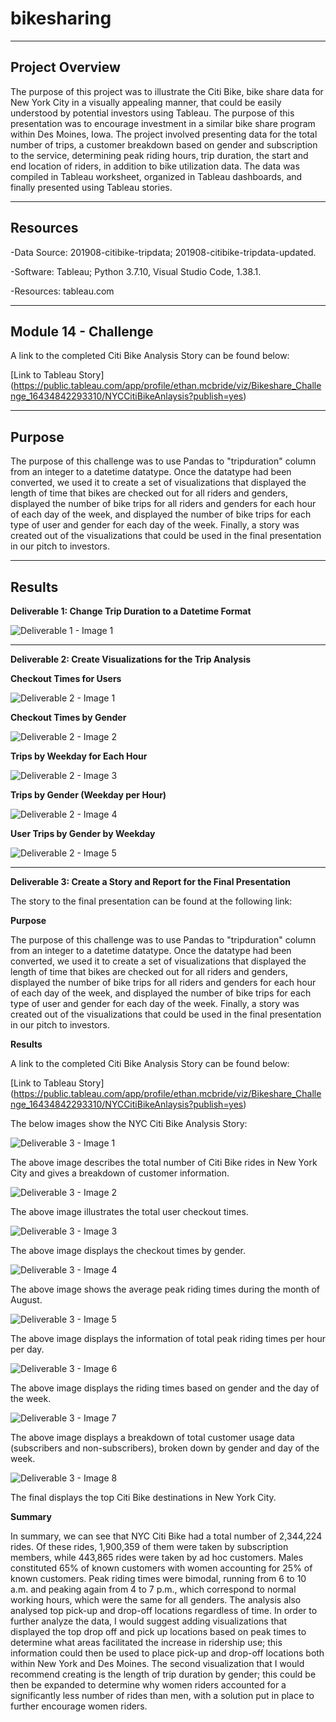 # bikesharing

--------------------------------------------------------------------------------------------------------------------------------------------------------------------------------

## **Project Overview**

The purpose of this project was to illustrate the Citi Bike, bike share data for New York City in a visually appealing manner, that could be easily understood by potential investors using Tableau. The purpose of this presentation was to encourage investment in a similar bike share program within Des Moines, Iowa. The project involved presenting data for the total number of trips, a customer breakdown based on gender and subscription to the service, determining peak riding hours, trip duration, the start and end location of riders, in addition to bike utilization data. The data was compiled in Tableau worksheet, organized in Tableau dashboards, and finally presented using Tableau stories.   


---------------------------------------------------------------------------------------------------------------------------------------------------------------------------------

## **Resources**

-Data Source: 201908-citibike-tripdata; 201908-citibike-tripdata-updated.  

-Software: Tableau; Python 3.7.10, Visual Studio Code, 1.38.1. 

-Resources: tableau.com

---------------------------------------------------------------------------------------------------------------------------------------------------------------------------------

## **Module 14 - Challenge** 

A link to the completed Citi Bike Analysis Story can be found below:

[Link to Tableau Story] (https://public.tableau.com/app/profile/ethan.mcbride/viz/Bikeshare_Challenge_16434842293310/NYCCitiBikeAnlaysis?publish=yes)


---------------------------------------------------------------------------------------------------------------------------------------------------------------------------------

## **Purpose**

The purpose of this challenge was to use Pandas to "tripduration" column from an integer to a datetime datatype. Once the datatype had been converted, we used it to create a set of visualizations that displayed the length of time that bikes are checked out for all riders and genders, displayed the number of bike trips for all riders and genders for each hour of each day of the week, and displayed the number of bike trips for each type of user and gender for each day of the week. Finally, a story was created out of the visualizations that could be used in the final presentation in our pitch to investors. 

---------------------------------------------------------------------------------------------------------------------------------------------------------------------------------

## **Results**


**Deliverable 1: Change Trip Duration to a Datetime Format**

![Deliverable 1 - Image 1](https://user-images.githubusercontent.com/92111396/151897026-22d1057f-3a97-43e2-9714-3a23e33a7fdd.png)


---------------------------------------------------------------------------------------------------------------------------------------------------------------------------------

**Deliverable 2: Create Visualizations for the Trip Analysis**

**Checkout Times for Users**

![Deliverable 2 - Image 1](https://user-images.githubusercontent.com/92111396/151895839-301ecc4d-663b-4eeb-a951-bab4523204ec.png)


**Checkout Times by Gender**

![Deliverable 2 - Image 2](https://user-images.githubusercontent.com/92111396/151895980-2c1389b9-7ed6-4b4c-9775-4b962d52115d.png)


**Trips by Weekday for Each Hour**

![Deliverable 2 - Image 3](https://user-images.githubusercontent.com/92111396/151895991-6843e61d-a26b-418c-8202-24bb65247b0f.png)


**Trips by Gender (Weekday per Hour)**

![Deliverable 2 - Image 4](https://user-images.githubusercontent.com/92111396/151896003-381b40e5-5f18-4b41-a8b6-d94908b6c723.png)


**User Trips by Gender by Weekday**

![Deliverable 2 - Image 5](https://user-images.githubusercontent.com/92111396/151895967-3c469bc8-02a7-4cd1-9aea-507ca3565e93.png)


---------------------------------------------------------------------------------------------------------------------------------------------------------------------------------

**Deliverable 3: Create a Story and Report for the Final Presentation**

The story to the final presentation can be found at the following link:

**Purpose**

The purpose of this challenge was to use Pandas to "tripduration" column from an integer to a datetime datatype. Once the datatype had been converted, we used it to create a set of visualizations that displayed the length of time that bikes are checked out for all riders and genders, displayed the number of bike trips for all riders and genders for each hour of each day of the week, and displayed the number of bike trips for each type of user and gender for each day of the week. Finally, a story was created out of the visualizations that could be used in the final presentation in our pitch to investors. 

**Results**

A link to the completed Citi Bike Analysis Story can be found below:

[Link to Tableau Story] (https://public.tableau.com/app/profile/ethan.mcbride/viz/Bikeshare_Challenge_16434842293310/NYCCitiBikeAnlaysis?publish=yes)


The below images show the NYC Citi Bike Analysis Story:

![Deliverable 3 - Image 1](https://user-images.githubusercontent.com/92111396/152204534-3d65ea5f-fba8-4c6d-89a0-5a451993cb56.png)

The above image describes the total number of Citi Bike rides in New York City and gives a breakdown of customer information.


![Deliverable 3 - Image 2](https://user-images.githubusercontent.com/92111396/152204555-4a4ad534-c231-4bf9-8624-befe3ef3c2d2.png)

The above image illustrates the total user checkout times.


![Deliverable 3 - Image 3](https://user-images.githubusercontent.com/92111396/152204576-72ba9b6c-93f3-48c8-99f2-1099ed2377f9.png)

The above image displays the checkout times by gender.


![Deliverable 3 - Image 4](https://user-images.githubusercontent.com/92111396/152206030-43b1d45f-3d63-4bc8-9264-c6a023bcc4c7.png)

The above image shows the average peak riding times during the month of August.


![Deliverable 3 - Image 5](https://user-images.githubusercontent.com/92111396/152204597-9240a3d1-e3c3-4bd4-921e-7983819320a9.png)

The above image displays the information of total peak riding times per hour per day.


![Deliverable 3 - Image 6](https://user-images.githubusercontent.com/92111396/152204614-a9f0639d-3dd1-45c3-b8d4-560cfc2169db.png)

The above image displays the riding times based on gender and the day of the week.


![Deliverable 3 - Image 7](https://user-images.githubusercontent.com/92111396/152204623-13aa6e8d-245c-41c4-8bb9-85408f0fa4ce.png)

The above image displays a breakdown of total customer usage data (subscribers and non-subscribers), broken down by gender and day of the week.


![Deliverable 3 - Image 8](https://user-images.githubusercontent.com/92111396/152204650-0eb510a7-675e-451b-8f5a-997b194209e7.png)

The final displays the top Citi Bike destinations in New York City.

**Summary**

In summary, we can see that NYC Citi Bike had a total number of 2,344,224 rides. Of these rides, 1,900,359 of them were taken by subscription members, while 443,865 rides were taken by ad hoc customers. Males constituted 65% of known customers with women accounting for 25% of known customers. Peak riding times were bimodal, running from 6 to 10 a.m. and peaking again from 4 to 7 p.m., which correspond to normal working hours, which were the same for all genders. The analysis also analysed top pick-up and drop-off locations regardless of time. In order to further analyze the data, I would suggest adding visualizations that displayed the top drop off and pick up locations based on peak times to determine what areas facilitated the increase in ridership use; this information could then be used to place pick-up and drop-off locations both within New York and Des Moines. The second visualization that I would recommend creating is the length of trip duration by gender; this could be then be expanded to determine why women riders accounted for a significantly less number of rides than men, with a solution put in place to further encourage women riders. 

